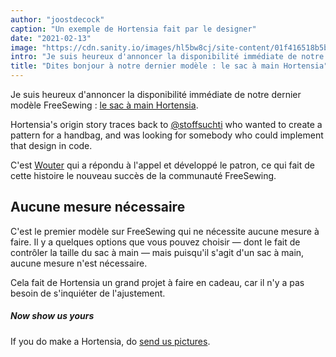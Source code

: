 ```yaml
---
author: "joostdecock"
caption: "Un exemple de Hortensia fait par le designer"
date: "2021-02-13"
image: "https://cdn.sanity.io/images/hl5bw8cj/site-content/01f416518b5bf8fb75dcc8ae3ab2691d5532dd65-2000x1500.jpg"
intro: "Je suis heureux d'annoncer la disponibilité immédiate de notre dernier modèle FreeSewing : le sac à main Hortensia ."
title: "Dites bonjour à notre dernier modèle : le sac à main Hortensia"
---
```



Je suis heureux d'annoncer la disponibilité immédiate de notre dernier modèle FreeSewing : [le sac à main Hortensia](/designs/hortensia/).

Hortensia's origin story traces back to [@stoffsuchti](https://twitter.com/stoffsuchti) who wanted to create a pattern for a handbag, and was looking for somebody who could implement that design in code.

C'est [Wouter](https://github.com/woutervdub) qui a répondu à l'appel et développé le patron, ce qui fait de cette histoire le nouveau succès de la communauté FreeSewing.

## Aucune mesure nécessaire

C'est le premier modèle sur FreeSewing qui ne nécessite aucune mesure à faire. Il y a quelques options que vous pouvez choisir — dont le fait de contrôler la taille du sac à main — mais puisqu'il s'agit d'un sac à main, aucune mesure n'est nécessaire.

Cela fait de Hortensia un grand projet à faire en cadeau, car il n'y a pas besoin de s'inquiéter de l'ajustement.

<Tip>

##### Now show us yours

If you do make a Hortensia, do [send us pictures](https://discord.freesewing.org/).

</Tip>


